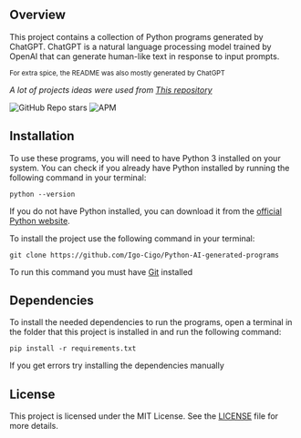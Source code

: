 ## Overview
This project contains a collection of Python programs generated by ChatGPT. ChatGPT is a natural language processing model trained by OpenAI that can generate human-like text in response to input prompts.

<sub>For extra spice, the README was also mostly generated by ChatGPT</sub>


*A lot of projects ideas were used from [This repository](https://github.com/karan/Projects)*

![GitHub Repo stars](https://img.shields.io/github/stars/Igo-Cigo/Python-AI-generated-programs?style=flat)
![APM](https://img.shields.io/apm/l/A)

## Installation

To use these programs, you will need to have Python 3 installed on your system. You can check if you already have Python installed by running the following command in your terminal:
```
python --version
```
If you do not have Python installed, you can download it from the [official Python website](https://www.python.org/downloads/).

To install the project use the following command in your terminal:
```
git clone https://github.com/Igo-Cigo/Python-AI-generated-programs
```
To run this command you must have [Git](https://git-scm.com/) installed
## Dependencies

To install the needed dependencies to run the programs, open a terminal in the folder that this project is installed in and run the following command: 
```
pip install -r requirements.txt
```
If you get errors try installing the dependencies manually

## License

This project is licensed under the MIT License. See the [LICENSE](https://opensource.org/licenses/MIT) file for more details.
